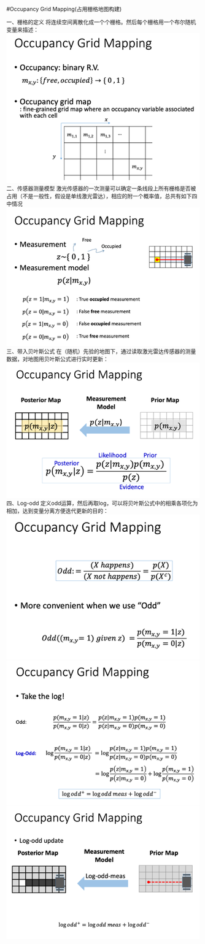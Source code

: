 #Occupancy Grid Mapping(占用栅格地图构建)

一、栅格的定义
将连续空间离散化成一个个栅格。然后每个栅格用一个布尔随机变量来描述：
![Alt text](./1546190828503.png)
二、传感器测量模型
激光传感器的一次测量可以确定一条线段上所有栅格是否被占用（不是一般性，假设是单线激光雷达），相应的附一个概率值，总共有如下四中情况
![Alt text](./1546190853493.png)
三、带入贝叶斯公式
在（随机）先验的地图下，通过读取激光雷达传感器的测量数据，对地图用贝叶斯公式进行实时更新：
![Alt text](./1546190996920.png)
四、Log-odd
定义odd运算，然后再取log，可以将贝叶斯公式中的相乘各项化为相加，达到变量分离方便迭代更新的目的：
![odd的定义](./1546191110511.png)
![取对数](./1546191222687.png)
![log odd更新](./1546191243862.png)
